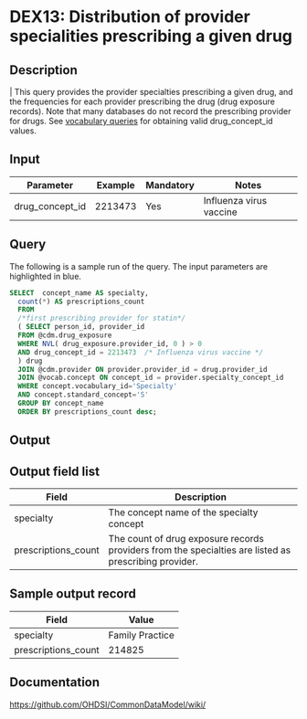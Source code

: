 <!---
Group:drug exposure
Name:DEX13 Distribution of provider specialities prescribing a given drug
Author:Patrick Ryan
CDM Version: 5.0
-->

# DEX13: Distribution of provider specialities prescribing a given drug

## Description
| This query provides the provider specialties prescribing a given drug, and the frequencies for each provider prescribing the drug (drug exposure records). Note that many databases do not record the prescribing provider for drugs. See  [vocabulary queries](http://vocabqueries.omop.org/drug-queries) for obtaining valid drug_concept_id values.

## Input

|  Parameter |  Example |  Mandatory |  Notes |
| --- | --- | --- | --- |
| drug_concept_id | 2213473 | Yes | Influenza virus vaccine |

## Query
The following is a sample run of the query. The input parameters are highlighted in  blue.

```sql
SELECT  concept_name AS specialty,
  count(*) AS prescriptions_count
  FROM
  /*first prescribing provider for statin*/
  ( SELECT person_id, provider_id
  FROM @cdm.drug_exposure
  WHERE NVL( drug_exposure.provider_id, 0 ) > 0
  AND drug_concept_id = 2213473  /* Influenza virus vaccine */
  ) drug
  JOIN @cdm.provider ON provider.provider_id = drug.provider_id
  JOIN @vocab.concept ON concept_id = provider.specialty_concept_id
  WHERE concept.vocabulary_id='Specialty'
  AND concept.standard_concept='S'
  GROUP BY concept_name
  ORDER BY prescriptions_count desc;
```

## Output


## Output field list

|  Field |  Description |
| --- | --- |
| specialty | The concept name of the specialty concept |
| prescriptions_count | The count of drug exposure records providers from the specialties are listed as prescribing provider. |


## Sample output record

|  Field |  Value |
| --- | --- |
| specialty |  Family Practice |
| prescriptions_count |  214825 |

## Documentation
https://github.com/OHDSI/CommonDataModel/wiki/
